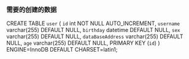 ### 需要的创建的数据

CREATE TABLE `user` (
`id` int NOT NULL AUTO_INCREMENT,
`username` varchar(255) DEFAULT NULL,
`birthday` datetime DEFAULT NULL,
`sex` varchar(255) DEFAULT NULL,
`dataBaseAddress` varchar(255) DEFAULT NULL,
`age` varchar(255) DEFAULT NULL, PRIMARY KEY (`id`)
) ENGINE=InnoDB DEFAULT CHARSET=latin1;